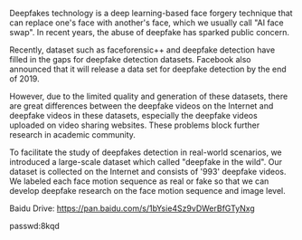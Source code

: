   Deepfakes technology is a deep learning-based face forgery technique that can replace one's face with another's face, which we usually call "AI face swap". In recent years, the abuse of deepfake has sparked public concern.
 
  Recently, dataset such as faceforensic++ and deepfake detection have filled in the gaps for deepfake detection datasets. Facebook also announced that it will release a data set for deepfake detection by the end of 2019.

  However, due to the limited quality and generation of these datasets, there are great differences between the deepfake videos on the Internet and deepfake videos in these datasets, especially the deepfake videos uploaded on video sharing websites. These problems block further research in academic community.

  To facilitate the study of deepfakes detection in real-world scenarios, we introduced a large-scale dataset which called "deepfake in the wild". Our dataset is collected on the Internet and consists of '993' deepfake videos. We labeled each face motion sequence as real or fake so that we can develop deepfake research on the face motion sequence and image level.


Baidu Drive: https://pan.baidu.com/s/1bYsie4Sz9vDWerBfGTyNxg

passwd:8kqd
